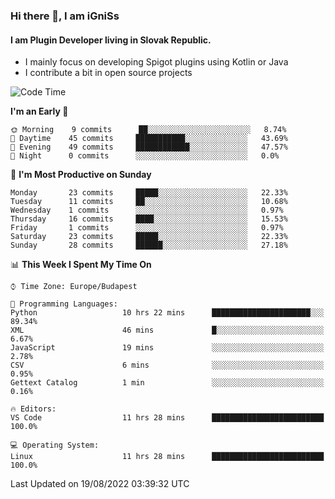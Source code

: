 ### Hi there 👋, I am iGniSs

#### I am Plugin Developer living in Slovak Republic.
- I mainly focus on developing Spigot plugins using Kotlin or Java
- I contribute a bit in open source projects

<!--START_SECTION:waka-->
![Code Time](http://img.shields.io/badge/Code%20Time-894%20hrs%2050%20mins-blue)

**I'm an Early 🐤** 

```text
🌞 Morning    9 commits      ██░░░░░░░░░░░░░░░░░░░░░░░   8.74% 
🌆 Daytime    45 commits     ███████████░░░░░░░░░░░░░░   43.69% 
🌃 Evening    49 commits     ████████████░░░░░░░░░░░░░   47.57% 
🌙 Night      0 commits      ░░░░░░░░░░░░░░░░░░░░░░░░░   0.0%

```
📅 **I'm Most Productive on Sunday** 

```text
Monday       23 commits     █████░░░░░░░░░░░░░░░░░░░░   22.33% 
Tuesday      11 commits     ██░░░░░░░░░░░░░░░░░░░░░░░   10.68% 
Wednesday    1 commits      ░░░░░░░░░░░░░░░░░░░░░░░░░   0.97% 
Thursday     16 commits     ████░░░░░░░░░░░░░░░░░░░░░   15.53% 
Friday       1 commits      ░░░░░░░░░░░░░░░░░░░░░░░░░   0.97% 
Saturday     23 commits     █████░░░░░░░░░░░░░░░░░░░░   22.33% 
Sunday       28 commits     ██████░░░░░░░░░░░░░░░░░░░   27.18%

```


📊 **This Week I Spent My Time On** 

```text
⌚︎ Time Zone: Europe/Budapest

💬 Programming Languages: 
Python                   10 hrs 22 mins      ██████████████████████░░░   89.34% 
XML                      46 mins             █░░░░░░░░░░░░░░░░░░░░░░░░   6.67% 
JavaScript               19 mins             ░░░░░░░░░░░░░░░░░░░░░░░░░   2.78% 
CSV                      6 mins              ░░░░░░░░░░░░░░░░░░░░░░░░░   0.95% 
Gettext Catalog          1 min               ░░░░░░░░░░░░░░░░░░░░░░░░░   0.16%

🔥 Editors: 
VS Code                  11 hrs 28 mins      █████████████████████████   100.0%

💻 Operating System: 
Linux                    11 hrs 28 mins      █████████████████████████   100.0%

```


 Last Updated on 19/08/2022 03:39:32 UTC
<!--END_SECTION:waka-->